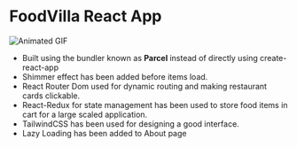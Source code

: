 <h1>FoodVilla React App</h1>

<img src="github-media/namaste-react.gif" alt="Animated GIF">

- Built using the bundler known as <b>Parcel</b> instead of directly using create-react-app
-	Shimmer effect has been added before items load.
-	React Router Dom used for dynamic routing and making restaurant cards clickable.
-	React-Redux for state management has been used to store food items in cart for a large scaled application.
-	TailwindCSS has been used for designing a good interface.
- Lazy Loading has been added to About page


